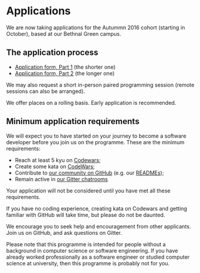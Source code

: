 # Applications

We are now taking applications for the Autummn 2016 cohort (starting in October), based at our Bethnal Green campus.

## The application process

+ [Application form, Part 1](apply1.html) (the shorter one)
+ [Application form, Part 2](apply2.html) (the longer one)

We may also request a short in-person paired programming session (remote sessions can also be arranged).

We offer places on a rolling basis. Early application is recommended.

## Minimum application requirements

We will expect you to have started on your journey to become a software developer before you join us on the programme. These are the minimum requirements:

+ Reach at least 5 kyu on [Codewars](http://www.codewars.com/?language=javascript);
+ Create some kata on [CodeWars](http://www.codewars.com/kata/new);
+ Contribute to [our community on GitHub](https://github.com/codingforeveryone)
(e.g. our [READMEs](https://github.com/codingforeveryone/READMEs));
+ Remain active in [our Gitter chatrooms](https://gitter.im/codingforeveryone)

Your application will not be considered until you have met all these requirements.

If you have no coding experience, creating kata on Codewars and getting familiar with GitHub will take time, but please do not be daunted. 

We encourage you to seek help and encouragement from other applicants. Join us on GitHub, and ask questions on Gitter.

Please note that this programme is intended for people without a background in computer science or software engineering. If you have already worked professionally as a software engineer or studied computer science at university, then this programme is probably not for you.
 